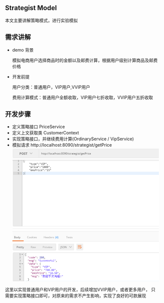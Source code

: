 ## Strategist Model 

本文主要讲解策略模式，进行实验模拟

##  需求讲解

- demo 背景

    模拟电商用户选择商品时的金额以及邮费计算，根据用户级别计算商品及邮费价格
    
- 开发前提
    
    用户分类：普通用户，VIP用户,VVIP用户
    
    费用计算模式：普通用户全额收取，VIP用户七折收取，VVIP用户五折收取
    
## 开发步骤

- 定义策略接口 PriceService
- 定义上文获取类 CustomerContext
- 实现策略接口，并继续费用计算(OrdinaryService / VipService)
- 模拟请求   http://localhost:8090/strategist/getPrice
![full stack developer tutorial](../doc/img/1.png)

这里以实现普通用户和VIP用户的开发，后续增加VVIP用户，或者更多用户，
只需要实现策略接口即可，对原来的需求不产生影响，实现了良好的可款展现

